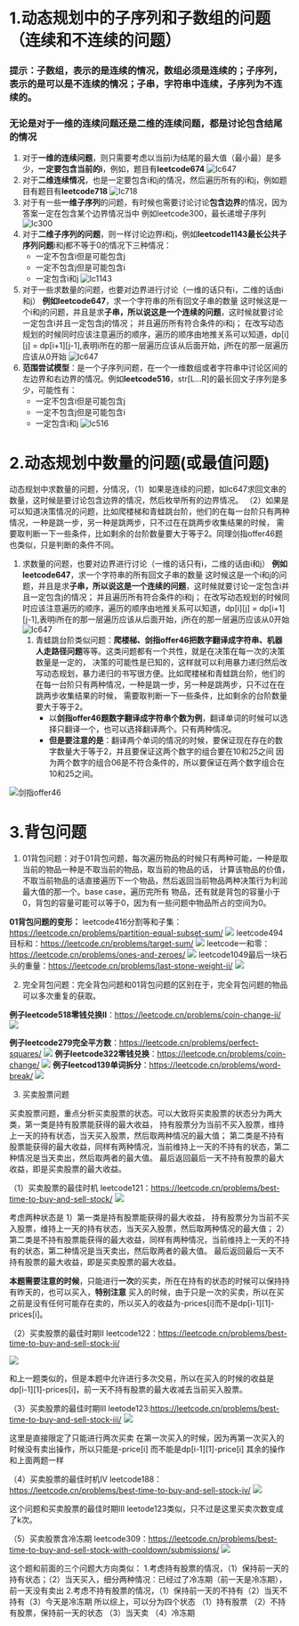 # 1.动态规划中的子序列和子数组的问题（连续和不连续的问题）
### 提示：子数组，表示的是连续的情况，数组必须是连续的；子序列，表示的是可以是不连续的情况；子串，字符串中连续，子序列为不连续的。
### 无论是对于一维的连续问题还是二维的连续问题，都是讨论包含结尾的情况
1. 对于**一维的连续问题**，则只需要考虑以当前i为结尾的最大值（最小最）是多少，**一定要包含当前的i**，例如，题目有**leetcode674**
![lc647](README_images/fb0a356a.png)
2. 对于**二维连续情况**，也是一定要包含i和j的情况，然后遍历所有的i和j，例如题目有题目有**leetcode718**
![lc718](README_images/tu2.png)
3. 对于有一些**一维子序列**的问题，有时候也需要讨论讨论**包含边界**的情况，因为答案一定在包含某个边界情况当中 例如leetcode300，最长递增子序列
![lc300](README_images/tu3.png)
4. 对于**二维子序列的问题**，则一样讨论边界i和j，例如**leetcode1143最长公共子序列问题**i和j都不等于0的情况下三种情况：
   - 一定不包含i但是可能包含j
   - 一定不包含j但是可能包含i
   - 一定包含i和j
![lc1143](README_images/tu4.png)
5. 对于一些求数量的问题，也要对边界进行讨论（一维的话只有i，二维的话由i和j） **例如leetcode647**，求一个字符串的所有回文子串的数量
这时候这是一个i和j的问题，并且是求**子串，所以说这是一个连续的问题**，这时候就要讨论一定包含i并且一定包含j的情况；
并且遍历所有符合条件的i和j；
在改写动态规划的时候同时应该注意遍历的顺序，遍历的顺序由地推关系可以知道，dp[i][j] = dp[i+1][j-1],表明i所在的那一层遍历应该从后面开始，j所在的那一层遍历应该从0开始
![lc647](README_images/tu5.png)
6. **范围尝试模型**：是一个子序列问题，在一个一维数组或者字符串中讨论区间的左边界和右边界的情况。例如**leetcode516**，str[L...R]的最长回文子序列是多少，可能性有：
     - 一定不包含i但是可能包含j 
     - 一定不包含j但是可能包含i 
     - 一定包含i和j
![lc516](README_images/tu6.png)

# 2.动态规划中数量的问题(或最值问题)
动态规划中求数量的问题，分情况，（1）如果是连续的问题，如lc647求回文串的数量，这时候是要讨论包含边界的情况，然后枚举所有的边界情况。
（2）如果是可以知道决策情况的问题，比如爬楼梯和青蛙跳台阶，他们的在每一台阶只有两种情况，一种是跳一步，另一种是跳两步，只不过在在跳两步收集结果的时候，
需要取判断一下一些条件，比如剩余的台阶数量要大于等于2。同理剑指offer46题也类似，只是判断的条件不同。

1. 求数量的问题，也要对边界进行讨论（一维的话只有i，二维的话由i和j） **例如leetcode647**，求一个字符串的所有回文子串的数量
这时候这是一个i和j的问题，并且是求**子串，所以说这是一个连续的问题**，这时候就要讨论一定包含i并且一定包含j的情况；
并且遍历所有符合条件的i和j；
在改写动态规划的时候同时应该注意遍历的顺序，遍历的顺序由地推关系可以知道，dp[i][j] = dp[i+1][j-1],表明i所在的那一层遍历应该从后面开始，j所在的那一层遍历应该从0开始
![lc647](README_images/tu5.png)
   1. 青蛙跳台阶类似问题：**爬楼梯、剑指offer46把数字翻译成字符串、机器人走路径问题**等等。这类问题都有一个共性，就是在决策在每一次的决策数量是一定的，
   决策的可能性是已知的，这样就可以利用暴力递归然后改写动态规划，暴力递归的书写很方便。比如爬楼梯和青蛙跳台阶，他们的在每一台阶只有两种情况，一种是跳一步，另一种是跳两步，只不过在在跳两步收集结果的时候，
   需要取判断一下一些条件，比如剩余的台阶数量要大于等于2。 
      - 以**剑指offer46题数字翻译成字符串个数为例**，翻译单词的时候可以选择只翻译一个，也可以选择翻译两个。只有两种情况。
      - **但是要注意的是**：翻译两个单词的情况的时候，要保证现在存在的数字数量大于等于2，并且要保证这两个数字的组合要在10和25之间
         因为两个数字的组合06是不符合条件的，所以要保证在两个数字组合在10和25之间。
      
 ![剑指offer46](README_images/剑指46.png)

# 3.背包问题

1. 01背包问题：对于01背包问题，每次遍历物品的时候只有两种可能，一种是取当前的物品一种是不取当前的物品，取当前的物品的话，
计算该物品的价值，不取当前物品的话直接遍历下一个物品，然后返回当前物品两种决策行为利润最大值的那一个。base case，遍历完所有
物品，还有就是背包的容量小于0，背包的容量可能可以等于0，因为有一些问题中物品所占的空间为0。

**01背包问题的变形：** 
leetcode416分割等和子集：https://leetcode.cn/problems/partition-equal-subset-sum/
![](.README_images/lc416.png)
leetcode494目标和：https://leetcode.cn/problems/target-sum/
![](.README_images/lc494.png)
leetcode一和零：https://leetcode.cn/problems/ones-and-zeroes/
![](.README_images/289289e3.png)
leetcode1049最后一块石头的重量：https://leetcode.cn/problems/last-stone-weight-ii/
![](.README_images/lc1049.png)

2. 完全背包问题：完全背包问题和01背包问题的区别在于，完全背包问题的物品可以多次重复的获取。

**例子leetcode518零钱兑换II**：https://leetcode.cn/problems/coin-change-ii/
![](.README_images/lc518.png)

**例子leetcode279完全平方数**：https://leetcode.cn/problems/perfect-squares/
![](.README_images/lc279.png)
**例子leetcode322零钱兑换**：https://leetcode.cn/problems/coin-change/
![](.README_images/lc322.png)
**例子leetcod139单词拆分**：https://leetcode.cn/problems/word-break/
![](.README_images/lc139.png)

3. 买卖股票问题

买卖股票问题，重点分析买卖股票的状态。可以大致将买卖股票的状态分为两大类，第一类是持有股票能获得的最大收益，
持有股票分为当前不买入股票，维持上一天的持有状态，当天买入股票，然后取两种情况的最大值；
第二类是不持有股票能获得的最大收益，同样有两种情况，当前维持上一天的不持有的状态，第二种情况是当天卖出，然后取两者的最大值。
最后返回最后一天不持有股票的最大收益，即是买卖股票的最大收益。

（1）买卖股票的最佳时机 leetcode121：https://leetcode.cn/problems/best-time-to-buy-and-sell-stock/
![](.README_images/lc121.png)

考虑两种状态是
1）第一类是持有股票能获得的最大收益，
持有股票分为当前不买入股票，维持上一天的持有状态，当天买入股票，然后取两种情况的最大值；
2）第二类是不持有股票能获得的最大收益，同样有两种情况，当前维持上一天的不持有的状态，第二种情况是当天卖出，然后取两者的最大值。
最后返回最后一天不持有股票的最大收益，即是买卖股票的最大收益。

**本题需要注意的时候**，只能进行**一次**的买卖，所在在持有的状态的时候可以保持持有昨天的，也可以买入，**特别注意**
买入的时候，由于只是一次的买卖，所以在买之前是没有任何可能存在卖的，所以买入的收益为-prices[i]而不是dp[i-1][1]-prices[i]。

（2）买卖股票的最佳时期II leetcode122：https://leetcode.cn/problems/best-time-to-buy-and-sell-stock-ii/

![](.README_images/lc122.png)

和上一题类似的，但是本题中允许进行多次交易，所以在买入的时候的收益是dp[i-1][1]-prices[i]，前一天不持有股票的最大收减去当前买入股票。

（3）买卖股票的最佳时期III leetode123:https://leetcode.cn/problems/best-time-to-buy-and-sell-stock-iii/
![](.README_images/lc123.png)

这里是直接限定了只能进行两次买卖
在第一次买入的时候，因为再第一次买入的时候没有卖出操作，所以只能是-price[i] 而不能是dp[i-1][1]-price[i]
其余的操作和上面两题一样

（4）买卖股票的最佳时机IV leetcode188：https://leetcode.cn/problems/best-time-to-buy-and-sell-stock-iv/
![](.README_images/lc188.png)

这个问题和买卖股票的最佳时期III leetode123类似，只不过是这里买卖次数变成了k次。

（5）买卖股票含冷冻期 leetcode309：https://leetcode.cn/problems/best-time-to-buy-and-sell-stock-with-cooldown/submissions/
![](.README_images/lc309.png)

这个题和前面的三个问题大方向类似：
1.考虑持有股票的情况，（1）保持前一天的持有状态；（2）当天买入，细分两种情况：已经过了冷冻期（前一天是冷冻期），前一天没有卖出
2.考虑不持有股票的情况，（1）保持前一天的不持有（2）当天不持有（3）今天是冷冻期
所以综上，可以分为四个状态
（1）持有股票
（2）不持有股票，保持前一天的状态
（3）当天卖
（4）冷冻期
